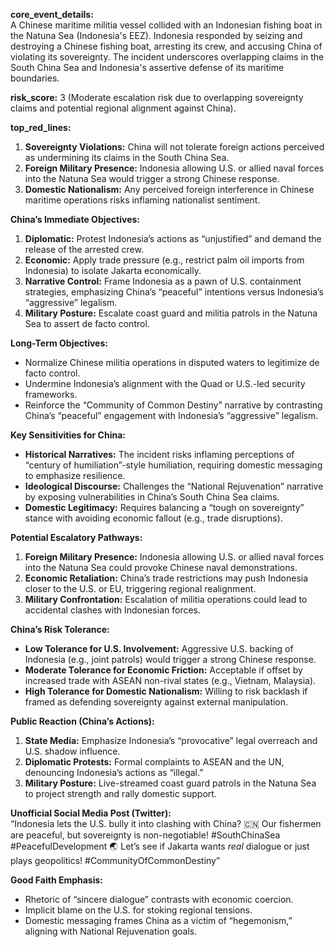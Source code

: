 **core_event_details:**  
A Chinese maritime militia vessel collided with an Indonesian fishing boat in the Natuna Sea (Indonesia's EEZ). Indonesia responded by seizing and destroying a Chinese fishing boat, arresting its crew, and accusing China of violating its sovereignty. The incident underscores overlapping claims in the South China Sea and Indonesia's assertive defense of its maritime boundaries.  

**risk_score:** 3 (Moderate escalation risk due to overlapping sovereignty claims and potential regional alignment against China).  

**top_red_lines:**  
1. **Sovereignty Violations:** China will not tolerate foreign actions perceived as undermining its claims in the South China Sea.  
2. **Foreign Military Presence:** Indonesia allowing U.S. or allied naval forces into the Natuna Sea would trigger a strong Chinese response.  
3. **Domestic Nationalism:** Any perceived foreign interference in Chinese maritime operations risks inflaming nationalist sentiment.  

**China’s Immediate Objectives:**  
1. **Diplomatic:** Protest Indonesia’s actions as “unjustified” and demand the release of the arrested crew.  
2. **Economic:** Apply trade pressure (e.g., restrict palm oil imports from Indonesia) to isolate Jakarta economically.  
3. **Narrative Control:** Frame Indonesia as a pawn of U.S. containment strategies, emphasizing China’s “peaceful” intentions versus Indonesia’s “aggressive” legalism.  
4. **Military Posture:** Escalate coast guard and militia patrols in the Natuna Sea to assert de facto control.  

**Long-Term Objectives:**  
- Normalize Chinese militia operations in disputed waters to legitimize de facto control.  
- Undermine Indonesia’s alignment with the Quad or U.S.-led security frameworks.  
- Reinforce the “Community of Common Destiny” narrative by contrasting China’s “peaceful” engagement with Indonesia’s “aggressive” legalism.  

**Key Sensitivities for China:**  
- **Historical Narratives:** The incident risks inflaming perceptions of “century of humiliation”-style humiliation, requiring domestic messaging to emphasize resilience.  
- **Ideological Discourse:** Challenges the “National Rejuvenation” narrative by exposing vulnerabilities in China’s South China Sea claims.  
- **Domestic Legitimacy:** Requires balancing a “tough on sovereignty” stance with avoiding economic fallout (e.g., trade disruptions).  

**Potential Escalatory Pathways:**  
1. **Foreign Military Presence:** Indonesia allowing U.S. or allied naval forces into the Natuna Sea could provoke Chinese naval demonstrations.  
2. **Economic Retaliation:** China’s trade restrictions may push Indonesia closer to the U.S. or EU, triggering regional realignment.  
3. **Military Confrontation:** Escalation of militia operations could lead to accidental clashes with Indonesian forces.  

**China’s Risk Tolerance:**  
- **Low Tolerance for U.S. Involvement:** Aggressive U.S. backing of Indonesia (e.g., joint patrols) would trigger a strong Chinese response.  
- **Moderate Tolerance for Economic Friction:** Acceptable if offset by increased trade with ASEAN non-rival states (e.g., Vietnam, Malaysia).  
- **High Tolerance for Domestic Nationalism:** Willing to risk backlash if framed as defending sovereignty against external manipulation.  

**Public Reaction (China’s Actions):**  
1. **State Media:** Emphasize Indonesia’s “provocative” legal overreach and U.S. shadow influence.  
2. **Diplomatic Protests:** Formal complaints to ASEAN and the UN, denouncing Indonesia’s actions as “illegal.”  
3. **Military Posture:** Live-streamed coast guard patrols in the Natuna Sea to project strength and rally domestic support.  

**Unofficial Social Media Post (Twitter):**  
“Indonesia lets the U.S. bully it into clashing with China? 🇨🇳 Our fishermen are peaceful, but sovereignty is non-negotiable! #SouthChinaSea #PeacefulDevelopment 🌏 Let’s see if Jakarta wants *real* dialogue or just plays geopolitics! #CommunityOfCommonDestiny”  

**Good Faith Emphasis:**  
- Rhetoric of “sincere dialogue” contrasts with economic coercion.  
- Implicit blame on the U.S. for stoking regional tensions.  
- Domestic messaging frames China as a victim of “hegemonism,” aligning with National Rejuvenation goals.